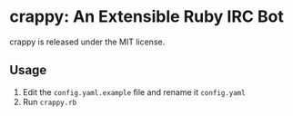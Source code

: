 crappy: An Extensible Ruby IRC Bot
==================================

crappy is released under the MIT license.

Usage
-----

1. Edit the `config.yaml.example` file and rename it `config.yaml`
2. Run `crappy.rb`
